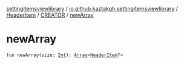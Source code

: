 [settingitemsviewlibrary](../../../index.md) / [io.github.kaztakgh.settingitemsviewlibrary](../../index.md) / [HeaderItem](../index.md) / [CREATOR](index.md) / [newArray](./new-array.md)

# newArray

`fun newArray(size: `[`Int`](https://kotlinlang.org/api/latest/jvm/stdlib/kotlin/-int/index.html)`): `[`Array`](https://kotlinlang.org/api/latest/jvm/stdlib/kotlin/-array/index.html)`<`[`HeaderItem`](../index.md)`?>`